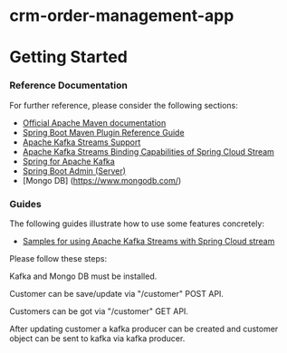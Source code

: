 # crm-order-management-app

# Getting Started

### Reference Documentation
For further reference, please consider the following sections:

* [Official Apache Maven documentation](https://maven.apache.org/guides/index.html)
* [Spring Boot Maven Plugin Reference Guide](https://docs.spring.io/spring-boot/docs/2.2.2.RELEASE/maven-plugin/)
* [Apache Kafka Streams Support](https://docs.spring.io/spring-kafka/docs/current/reference/html/_reference.html#kafka-streams)
* [Apache Kafka Streams Binding Capabilities of Spring Cloud Stream](https://docs.spring.io/spring-cloud-stream/docs/current/reference/htmlsingle/#_kafka_streams_binding_capabilities_of_spring_cloud_stream)
* [Spring for Apache Kafka](https://docs.spring.io/spring-boot/docs/2.2.2.RELEASE/reference/htmlsingle/#boot-features-kafka)
* [Spring Boot Admin (Server)](https://codecentric.github.io/spring-boot-admin/current/#getting-started)
* [Mongo DB] (https://www.mongodb.com/)

### Guides
The following guides illustrate how to use some features concretely:

* [Samples for using Apache Kafka Streams with Spring Cloud stream](https://github.com/spring-cloud/spring-cloud-stream-samples/tree/master/kafka-streams-samples)

Please follow these steps:

Kafka and Mongo DB must be installed.

Customer can be save/update via "/customer" POST API.

Customers can be got via "/customer" GET API.

After updating customer a kafka producer can be created and customer object can be sent to kafka via kafka producer.
